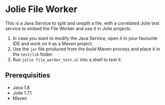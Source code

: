 # Jolie File Worker

This is a Java Service to split and unsplit a file, with a correlated Jolie test service to embed the File Worker and use it in Jolie projects.

1. In case you want to modify the Java Service, open it in your favourite IDE and work on it as a Maven project.
2. Use the `jar` file produced from the *build* Maven process and place it in the `test/lib` folder.
3. Run `jolie file_worker_test.ol` into a shell to test it.

## Prerequisities

- Java 1.8
- Jolie 1.7.1
- Maven
